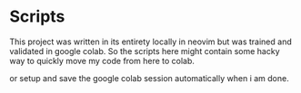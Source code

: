# Scripts

This project was written in its entirety locally in neovim but was trained and validated in google colab.
So the scripts here might contain some hacky way to quickly move my code from here to colab.

or setup and save the google colab session automatically when i am done.


